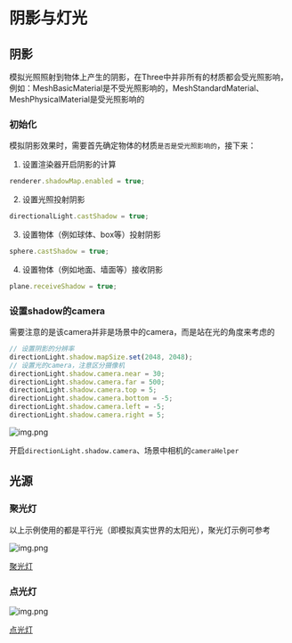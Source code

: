 # 阴影与灯光

## 阴影

模拟光照照射到物体上产生的阴影，在Three中并非所有的材质都会受光照影响，例如：MeshBasicMaterial是不受光照影响的，MeshStandardMaterial、MeshPhysicalMaterial是受光照影响的

### 初始化

模拟阴影效果时，需要首先确定物体的材质`是否是受光照影响的`，接下来：

1. 设置渲染器开启阴影的计算

```js
renderer.shadowMap.enabled = true;
```

2. 设置光照投射阴影

```js
directionalLight.castShadow = true;
```

3. 设置物体（例如球体、box等）投射阴影

```js
sphere.castShadow = true;
```

4. 设置物体（例如地面、墙面等）接收阴影

```js
plane.receiveShadow = true;
```

### 设置shadow的camera

需要注意的是该camera并非是场景中的camera，而是站在光的角度来考虑的

```js
// 设置阴影的分辨率
directionLight.shadow.mapSize.set(2048, 2048);
// 设置光的camera，注意区分摄像机
directionLight.shadow.camera.near = 30;
directionLight.shadow.camera.far = 500;
directionLight.shadow.camera.top = 5;
directionLight.shadow.camera.bottom = -5;
directionLight.shadow.camera.left = -5;
directionLight.shadow.camera.right = 5;
```

![img.png](/imgs/visual/threejs/shadow.png)

开启`directionLight.shadow.camera`、场景中相机的`cameraHelper`

<script setup>
import Shadow from './codes/shadow.vue'
</script>

<ClientOnly>
    <Shadow></Shadow>
</ClientOnly>

## 光源

### 聚光灯

以上示例使用的都是平行光（即模拟真实世界的太阳光），聚光灯示例可参考

![img.png](/imgs/visual/threejs/shadow-1.png)

<a href="/blogs/three/spot-light.html" target="_blank">聚光灯</a>

### 点光灯

![img.png](/imgs/visual/threejs/shadow-2.gif)


<a href="/blogs/three/point-light.html" target="_blank">点光灯</a>
